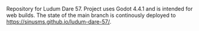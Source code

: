 Repository for Ludum Dare 57.
Project uses Godot 4.4.1 and is intended for web builds.
The state of the main branch is continously deployed to https://sinusms.github.io/ludum-dare-57/.